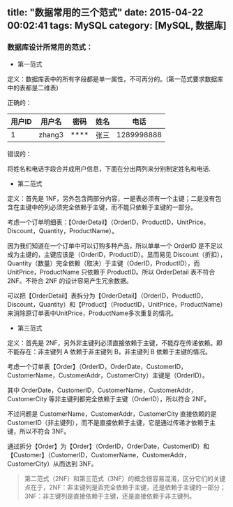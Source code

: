 title: "数据常用的三个范式"
date: 2015-04-22 00:02:41
tags: MySQL
category: [MySQL, 数据库]
---
### 数据库设计所常用的范式：

* 第一范式

定义：数据库表中的所有字段都是单一属性，不可再分的。(第一范式要求数据库中的表都是二维表)

正确的：

用户ID|用户名|密码|姓名|电话
------|------|----|----|-----
1|zhang3|****|张三|1289998888

错误的：

将姓名和电话字段合并成用户信息，下面在分出两列来分别制定姓名和电话.

* 第二范式

定义：首先是 1NF，另外包含两部分内容，一是表必须有一个主键；二是没有包含在主键中的列必须完全依赖于主键，而不能只依赖于主键的一部分。

考虑一个订单明细表：【OrderDetail】（OrderID，ProductID，UnitPrice，Discount，Quantity，ProductName）。

因为我们知道在一个订单中可以订购多种产品，所以单单一个 OrderID 是不足以成为主键的，主键应该是（OrderID，ProductID）。显而易见 Discount（折扣），Quantity（数量）完全依赖（取决）于主键（OderID，ProductID），而 UnitPrice，ProductName 只依赖于 ProductID。所以 OrderDetail 表不符合 2NF。不符合 2NF 的设计容易产生冗余数据。

可以把【OrderDetail】表拆分为【OrderDetail】（OrderID，ProductID，Discount，Quantity）和【Product】（ProductID，UnitPrice，ProductName）来消除原订单表中UnitPrice，ProductName多次重复的情况。

* 第三范式

定义：首先是 2NF，另外非主键列必须直接依赖于主键，不能存在传递依赖。即不能存在：非主键列 A 依赖于非主键列 B，非主键列 B 依赖于主键的情况。

考虑一个订单表【Order】（OrderID，OrderDate，CustomerID，CustomerName，CustomerAddr，CustomerCity）主键是（OrderID）。

其中 OrderDate，CustomerID，CustomerName，CustomerAddr，CustomerCity 等非主键列都完全依赖于主键（OrderID），所以符合 2NF。

不过问题是 CustomerName，CustomerAddr，CustomerCity 直接依赖的是 CustomerID（非主键列），而不是直接依赖于主键，它是通过传递才依赖于主键，所以不符合 3NF。

通过拆分【Order】为【Order】（OrderID，OrderDate，CustomerID）和【Customer】（CustomerID，CustomerName，CustomerAddr，CustomerCity）从而达到 3NF。

> 第二范式（2NF）和第三范式（3NF）的概念很容易混淆，区分它们的关键点在于，2NF：非主键列是否完全依赖于主键，还是依赖于主键的一部分；3NF：非主键列是直接依赖于主键，还是直接依赖于非主键列。
